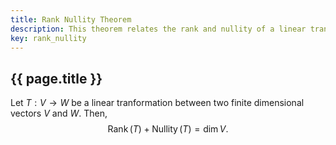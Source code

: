 ```yaml
---
title: Rank Nullity Theorem
description: This theorem relates the rank and nullity of a linear transformation.
key: rank_nullity
---
```


## {{ page.title }}

Let $T : V \to W$ be a linear tranformation between two finite dimensional vectors $V$ and $W$. Then, 
$$
    \operatorname{Rank}(T) + \operatorname{Nullity}(T) = \dim V.  
$$